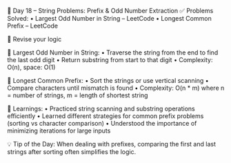 🚀 Day 18 – String Problems: Prefix & Odd Number Extraction
✅ Problems Solved:
• Largest Odd Number in String – LeetCode
• Longest Common Prefix – LeetCode

🧠 Revise your logic

🔑 Largest Odd Number in String:
• Traverse the string from the end to find the last odd digit
• Return substring from start to that digit
• Complexity: O(n), space: O(1)

🔑 Longest Common Prefix:
• Sort the strings or use vertical scanning
• Compare characters until mismatch is found
• Complexity: O(n * m) where n = number of strings, m = length of shortest string

📌 Learnings:
• Practiced string scanning and substring operations efficiently
• Learned different strategies for common prefix problems (sorting vs character comparison)
• Understood the importance of minimizing iterations for large inputs

💡 Tip of the Day:
When dealing with prefixes, comparing the first and last strings after sorting often simplifies the logic.
